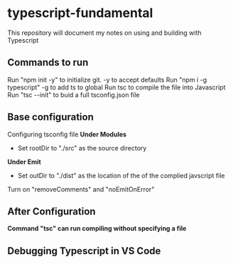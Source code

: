 # typescript-fundamental
This repository will document my notes on using and building with Typescript

## Commands to run
Run "npm init -y" to initialize git. -y to accept defaults
Run "npm i -g typescript" -g to add ts to global
Run tsc <filename> to compile the file into Javascript
Run "tsc --init" to buid a full tsconfig.json file

## Base configuration
Configuring tsconfig file
**Under Modules**
- Set rootDir to "./src" as the source directory

**Under Emit**
- Set outDir to "./dist" as the location of the of the complied javscript file

Turn on "removeComments" and "noEmitOnError"

## After Configuration
**Command "tsc" can run compiling without specifying a file**

## Debugging Typescript in VS Code